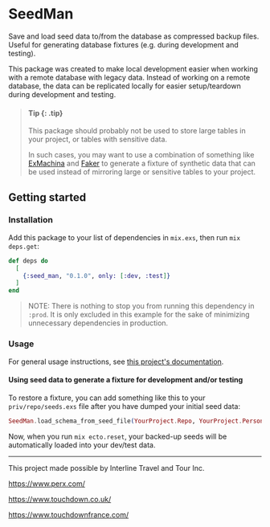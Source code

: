 # SeedMan

Save and load seed data to/from the database as compressed backup files. Useful for generating database fixtures (e.g. during development and testing).

This package was created to make local development easier when working with a remote database with legacy data. Instead of working on a remote database, the data can be replicated locally for easier setup/teardown during development and testing.

> #### Tip {: .tip}
>
> This package should probably not be used to store large tables in your project, or tables with sensitive data.
>
> In such cases, you may want to use a combination of something like [ExMachina](https://github.com/beam-community/ex_machina) and [Faker](https://github.com/elixirs/faker) to generate a fixture of synthetic data that can be used instead of mirroring large or sensitive tables to your project.

## Getting started

### Installation

Add this package to your list of dependencies in `mix.exs`, then run `mix deps.get`:

```elixir
def deps do
  [
    {:seed_man, "0.1.0", only: [:dev, :test]}
  ]
end
```

> NOTE: There is nothing to stop you from running this dependency in `:prod`. It is only excluded in this example for the sake of minimizing unnecessary dependencies in production.

### Usage

For general usage instructions, see [this project's documentation](https://hexdocs.pm/bulk_upsert/BulkUpsert.html).

#### Using seed data to generate a fixture for development and/or testing

To restore a fixture, you can add something like this to your `priv/repo/seeds.exs` file after you have dumped your initial seed data:

```elixir
SeedMan.load_schema_from_seed_file(YourProject.Repo, YourProject.Persons.Person)
```

Now, when you run `mix ecto.reset`, your backed-up seeds will be automatically loaded into your
dev/test data.

---

This project made possible by Interline Travel and Tour Inc.

https://www.perx.com/

https://www.touchdown.co.uk/

https://www.touchdownfrance.com/
